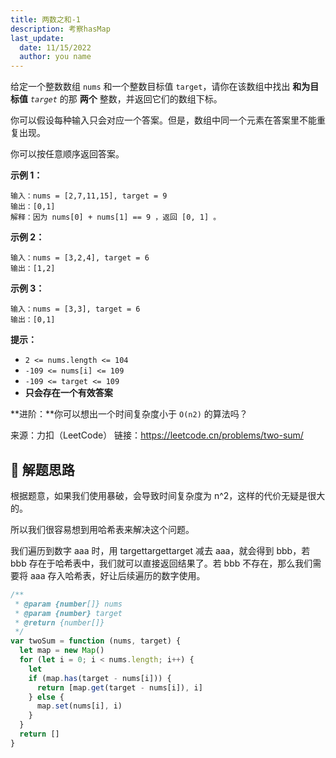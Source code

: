 ```yaml
---
title: 两数之和-1
description: 考察hasMap
last_update:
  date: 11/15/2022
  author: you name
---
```


给定一个整数数组 `nums` 和一个整数目标值 `target`，请你在该数组中找出 **和为目标值** _`target`_ 的那 **两个** 整数，并返回它们的数组下标。

你可以假设每种输入只会对应一个答案。但是，数组中同一个元素在答案里不能重复出现。

你可以按任意顺序返回答案。

**示例 1：**

```
输入：nums = [2,7,11,15], target = 9
输出：[0,1]
解释：因为 nums[0] + nums[1] == 9 ，返回 [0, 1] 。
```

**示例 2：**

```
输入：nums = [3,2,4], target = 6
输出：[1,2]
```

**示例 3：**

```
输入：nums = [3,3], target = 6
输出：[0,1]
```

**提示：**

- `2 <= nums.length <= 104`
- `-109 <= nums[i] <= 109`
- `-109 <= target <= 109`
- **只会存在一个有效答案**

**进阶：**你可以想出一个时间复杂度小于 `O(n2)` 的算法吗？

来源：力扣（LeetCode）
链接：https://leetcode.cn/problems/two-sum/

## 🧠 解题思路

根据题意，如果我们使用暴破，会导致时间复杂度为 n^2，这样的代价无疑是很大的。

所以我们很容易想到用哈希表来解决这个问题。

我们遍历到数字 aaa 时，用 targettargettarget 减去 aaa，就会得到 bbb，若 bbb 存在于哈希表中，我们就可以直接返回结果了。若 bbb 不存在，那么我们需要将 aaa 存入哈希表，好让后续遍历的数字使用。

```js
/**
 * @param {number[]} nums
 * @param {number} target
 * @return {number[]}
 */
var twoSum = function (nums, target) {
  let map = new Map()
  for (let i = 0; i < nums.length; i++) {
    let
    if (map.has(target - nums[i])) {
      return [map.get(target - nums[i]), i]
    } else {
      map.set(nums[i], i)
    }
  }
  return []
}
```
